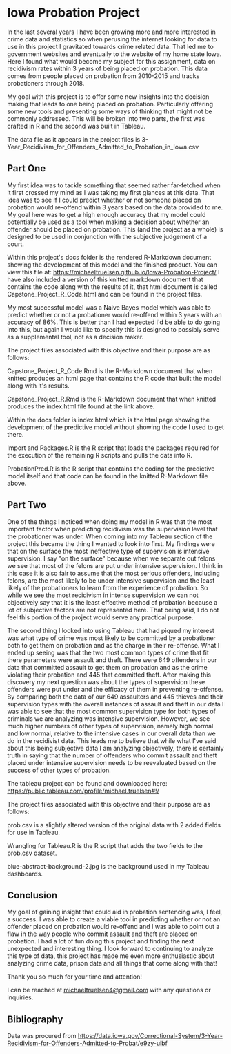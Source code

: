 # Iowa Probation Project

In the last several years I have been growing more and more interested in crime data and statistics so when perusing the internet looking for data to use in this project I gravitated towards crime related data.  That led me to government websites and eventually to the website of my home state Iowa.  Here I found what would become my subject for this assignment, data on recidivism rates within 3 years of being placed on probation.  This data comes from people placed on probation from 2010-2015 and tracks probationers through 2018.  

My goal with this project is to offer some new insights into the decision making that leads to one being placed on probation.  Particularly offering some new tools and presenting some ways of thinking that might not be commonly addressed.  This will be broken into two parts, the first was crafted in R and the second was built in Tableau.  

The data file as it appears in the project files is 3-Year_Recidivism_for_Offenders_Admitted_to_Probation_in_Iowa.csv

## Part One

My first idea was to tackle something that seemed rather far-fetched when it first crossed my mind as I was taking my first glances at this data.  That idea was to see if I could predict whether or not someone placed on probation would re-offend within 3 years based on the data provided to me.  My goal here was to get a high enough accuracy that my model could potentially be used as a tool when making a decision about whether an offender should be placed on probation.  This (and the project as a whole) is designed to be used in conjunction with the subjective judgement of a court. 

Within this project's docs folder is the rendered R-Markdown document showing the development of this model and the finished product.  You can view this file at: https://michaeltruelsen.github.io/Iowa-Probation-Project/  I have also included a version of this knitted markdown document that contains the code along with the results of it, that html document is called Capstone_Project_R_Code.html and can be found in the project files.

My most successful model was a Naive Bayes model which was able to predict whether or not a probationer would re-offend within 3 years with an accuracy of 86%.  This is better than I had expected I'd be able to do going into this, but again I would like to specify this is designed to possibly serve as a supplemental tool, not as a decision maker.    

The project files associated with this objective and their purpose are as follows:

Capstone_Project_R_Code.Rmd is the R-Markdown document that when knitted produces an html page that contains the R code that built the model along with it's results.

Capstone_Project_R.Rmd is the R-Markdown document that when knitted produces the index.html file found at the link above.

Within the docs folder is index.html which is the html page showing the development of the predictive model without showing the code I used to get there.

Import and Packages.R is the R script that loads the packages required for the execution of the remaining R scripts and pulls the data into R.

ProbationPred.R is the R script that contains the coding for the predictive model itself and that code can be found in the knitted R-Markdown file above.

## Part Two

One of the things I noticed when doing my model in R was that the most important factor when predicting recidivism was the supervision level that the probationer was under.  When coming into my Tableau section of the project this became the thing I wanted to look into first.  My findings were that on the surface  the most ineffective type of supervision is intensive supervision.  I say "on the surface" because when we separate out felons we see that most of the felons are put under intensive supervision.  I think in this case it is also fair to assume that the most serious offenders, including felons, are the most likely to be under intensive supervision and the least likely of the probationers to learn from the experience of probation.  So while we see the most recidivism in intense supervision we can not objectively say that it is the least effective method of probation because a lot of subjective factors are not represented here.  That being said, I do not feel this portion of the project would serve any practical purpose.  

The second thing I looked into using Tableau that had piqued my interest was what type of crime was most likely to be committed by a probationer both to get them on probation and as the charge in their re-offense.  What I ended up seeing was that the two most common types of crime that fit there parameters were assault and theft.  There were 649 offenders in our data that committed assault to get them on probation and as the crime violating their probation and 445 that committed theft.  After making this discovery my next question was about the types of supervision these offenders were put under and the efficacy of them in preventing re-offense.  By comparing both the data of our 649 assaulters and 445 thieves and their supervision types with the overall instances of assault and theft in our data I was able to see that the most common supervision type for both types of criminals we are analyzing was intensive supervision.  However, we see much higher numbers of other types of supervision, namely high normal and low normal, relative to the intensive cases in our overall data than we do in the recidivist data.  This leads me to believe that while what I've said about this being subjective data I am analyzing objectively, there is certainly truth in saying that the number of offenders who commit assault and theft placed under intensive supervision needs to be reevaluated based on the success of other types of probation.

The tableau project can be found and downloaded here: https://public.tableau.com/profile/michael.truelsen#!/  

The project files associated with this objective and their purpose are as follows:

prob.csv is a slightly altered version of the original data with 2 added fields for use in Tableau.

Wrangling for Tableau.R is the R script that adds the two fields to the prob.csv dataset.

blue-abstract-background-2.jpg is the background used in my Tableau dashboards.

## Conclusion

My goal of gaining insight that could aid in probation sentencing was, I feel, a success.  I was able to create a viable tool in predicting whether or not an offender placed on probation would re-offend and I was able to point out a flaw in the way people who commit assault and theft are placed on probation.  I had a lot of fun doing this project and finding the next unexpected and interesting thing.  I look forward to continuing to analyze this type of data, this project has made me even more enthusiastic about analyzing crime data, prison data and all things that come along with that!

Thank you so much for your time and attention!

I can be reached at michaeltruelsen4@gmail.com with any questions or inquiries.

## Bibliography

Data was procured from https://data.iowa.gov/Correctional-System/3-Year-Recidivism-for-Offenders-Admitted-to-Probat/e9zy-uibf
